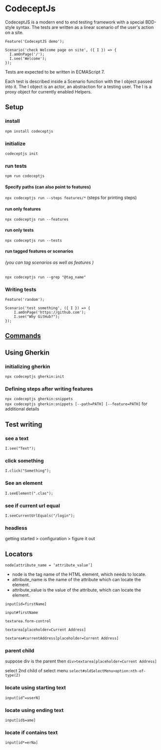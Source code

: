 # CodeceptJs

CodeceptJS is a modern end to end testing framework with a special BDD-style syntax. The tests are written as a linear scenario of the user's action on a site.

```
Feature('CodeceptJS demo');

Scenario('check Welcome page on site', ({ I }) => {
  I.amOnPage('/');
  I.see('Welcome');
});

```

Tests are expected to be written in ECMAScript 7.

Each test is described inside a Scenario function with the I object passed into it. The I object is an actor, an abstraction for a testing user. The I is a proxy object for currently enabled Helpers.

## Setup 

### install 
`npm install codeceptjs`

### initialize 
`codeceptjs init`

### run tests
`npm run codeceptjs`  

#### Specify paths (can also point to features) 
`npx codeceptjs run --steps features/*`  (steps for printing steps)

#### run only features 
`npx codeceptjs run --features`  

#### run only tests 
`npx codeceptjs run --tests`

#### run tagged features or scenarios 
###### (you can tag scenarios as well as features )

`npx codeceptjs run --grep "@tag_name"`

### Writing tests 

```
Feature('random');

Scenario('test something', ({ I }) => {
    I.amOnPage('https://github.com');
    I.see("Why GitHub?"); 
});

```

## [Commands](https://codecept.io/commands/)

## Using Gherkin

### initializing gherkin 
`npx codeceptjs gherkin:init`

### Defining steps after writing features
`npx codeceptjs gherkin:snippets`  
`npx codeceptjs gherkin:snippets [--path=PATH] [--feature=PATH]` for additional details

## Test writing 

### see a text 
`I.see("Text");`

### click something 
`I.click("Something");`

### See an element 
`I.seeElement(".clas");`

### see if current url equal 
`I.seeCurrentUrlEquals("/login");`

### headless 
getting started  > configuration > figure it out 

## Locators 

`node[attribute_name = ‘attribute_value’]`  
- node is the tag name of the HTML element, which needs to locate.
- attribute_name is the name of the attribute which can locate the element.
- attribute_value is the value of the attribute, which can locate the element.

`input[id=firstName]`  

`input#firstName`  

`textarea.form-control`  

`textarea[placeholder=Current Address]`  

`textarea#currentAddress[placeholder=Current Address]`  

### parent child 
suppose div is the parent then 
`div>textarea[placeholder=Current Address]`    

select 2nd child of select menu 
`select#oldSelectMenu>option:nth-of-type(2)`  

### locate using starting text 
`input[id^=userN]` 

### locate using ending text 
`input[id$=ame]` 

### locate if contains text 
`input[id*=erNa]` 
    



